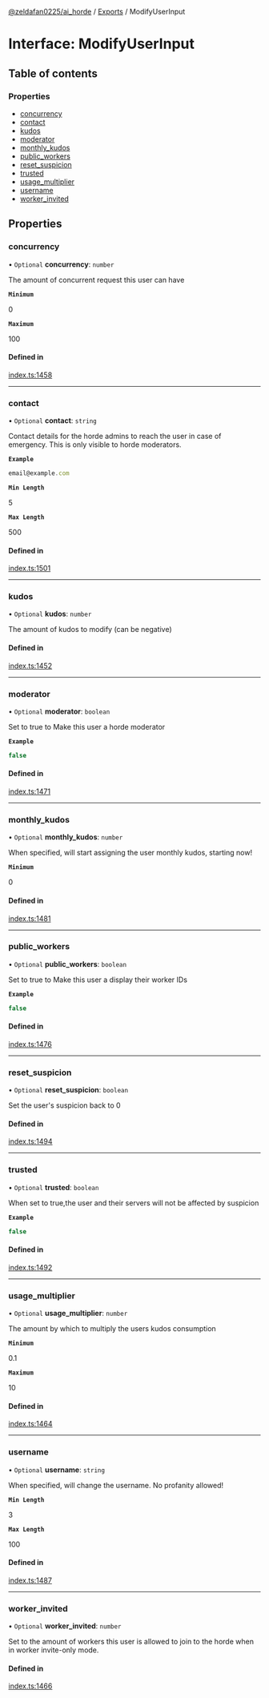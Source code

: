 [@zeldafan0225/ai_horde](../README.md) / [Exports](../modules.md) / ModifyUserInput

# Interface: ModifyUserInput

## Table of contents

### Properties

- [concurrency](ModifyUserInput.md#concurrency)
- [contact](ModifyUserInput.md#contact)
- [kudos](ModifyUserInput.md#kudos)
- [moderator](ModifyUserInput.md#moderator)
- [monthly\_kudos](ModifyUserInput.md#monthly_kudos)
- [public\_workers](ModifyUserInput.md#public_workers)
- [reset\_suspicion](ModifyUserInput.md#reset_suspicion)
- [trusted](ModifyUserInput.md#trusted)
- [usage\_multiplier](ModifyUserInput.md#usage_multiplier)
- [username](ModifyUserInput.md#username)
- [worker\_invited](ModifyUserInput.md#worker_invited)

## Properties

### concurrency

• `Optional` **concurrency**: `number`

The amount of concurrent request this user can have

**`Minimum`**

0

**`Maximum`**

100

#### Defined in

[index.ts:1458](https://github.com/ZeldaFan0225/ai_horde/blob/c593245/index.ts#L1458)

___

### contact

• `Optional` **contact**: `string`

Contact details for the horde admins to reach the user in case of emergency. This is only visible to horde moderators.

**`Example`**

```ts
email@example.com
```

**`Min Length`**

5

**`Max Length`**

500

#### Defined in

[index.ts:1501](https://github.com/ZeldaFan0225/ai_horde/blob/c593245/index.ts#L1501)

___

### kudos

• `Optional` **kudos**: `number`

The amount of kudos to modify (can be negative)

#### Defined in

[index.ts:1452](https://github.com/ZeldaFan0225/ai_horde/blob/c593245/index.ts#L1452)

___

### moderator

• `Optional` **moderator**: `boolean`

Set to true to Make this user a horde moderator

**`Example`**

```ts
false
```

#### Defined in

[index.ts:1471](https://github.com/ZeldaFan0225/ai_horde/blob/c593245/index.ts#L1471)

___

### monthly\_kudos

• `Optional` **monthly\_kudos**: `number`

When specified, will start assigning the user monthly kudos, starting now!

**`Minimum`**

0

#### Defined in

[index.ts:1481](https://github.com/ZeldaFan0225/ai_horde/blob/c593245/index.ts#L1481)

___

### public\_workers

• `Optional` **public\_workers**: `boolean`

Set to true to Make this user a display their worker IDs

**`Example`**

```ts
false
```

#### Defined in

[index.ts:1476](https://github.com/ZeldaFan0225/ai_horde/blob/c593245/index.ts#L1476)

___

### reset\_suspicion

• `Optional` **reset\_suspicion**: `boolean`

Set the user's suspicion back to 0

#### Defined in

[index.ts:1494](https://github.com/ZeldaFan0225/ai_horde/blob/c593245/index.ts#L1494)

___

### trusted

• `Optional` **trusted**: `boolean`

When set to true,the user and their servers will not be affected by suspicion

**`Example`**

```ts
false
```

#### Defined in

[index.ts:1492](https://github.com/ZeldaFan0225/ai_horde/blob/c593245/index.ts#L1492)

___

### usage\_multiplier

• `Optional` **usage\_multiplier**: `number`

The amount by which to multiply the users kudos consumption

**`Minimum`**

0.1

**`Maximum`**

10

#### Defined in

[index.ts:1464](https://github.com/ZeldaFan0225/ai_horde/blob/c593245/index.ts#L1464)

___

### username

• `Optional` **username**: `string`

When specified, will change the username. No profanity allowed!

**`Min Length`**

3

**`Max Length`**

100

#### Defined in

[index.ts:1487](https://github.com/ZeldaFan0225/ai_horde/blob/c593245/index.ts#L1487)

___

### worker\_invited

• `Optional` **worker\_invited**: `number`

Set to the amount of workers this user is allowed to join to the horde when in worker invite-only mode.

#### Defined in

[index.ts:1466](https://github.com/ZeldaFan0225/ai_horde/blob/c593245/index.ts#L1466)
